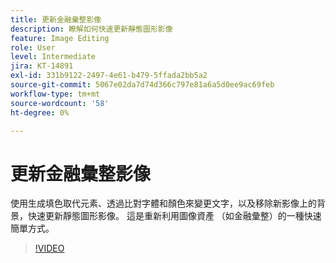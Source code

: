 ```yaml
---
title: 更新金融彙整影像
description: 瞭解如何快速更新靜態圖形影像
feature: Image Editing
role: User
level: Intermediate
jira: KT-14891
exl-id: 331b9122-2497-4e61-b479-5ffada2bb5a2
source-git-commit: 5067e02da7d74d366c797e81a6a5d0ee9ac69feb
workflow-type: tm+mt
source-wordcount: '58'
ht-degree: 0%

---
```


# 更新金融彙整影像

使用生成填色取代元素、透過比對字體和顏色來變更文字，以及移除新影像上的背景，快速更新靜態圖形影像。 這是重新利用圖像資產 （如金融彙整）的一種快速簡單方式。

>[!VIDEO](https://video.tv.adobe.com/v/3427116?quality=12&learn=on&hidetitle=true)
